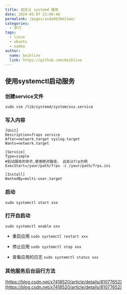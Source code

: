 ```yaml
---
title: 自定义 systemd 服务
date: 2024-05-07 21:09:46
permalink: /pages/asda6b3be21we/
categories:
  - 学习
tags:
  - linux
  - ubuntu
  - samba
author:
  name: beiklive
  link: https://github.com/beiklive
---
```

## 使用systemctl启动服务

### 创建service文件
```shell
sudo vim /lib/systemd/system/xxx.service
```
### 写入内容
```
[Unit]
Description=fraps service
After=network.target syslog.target
Wants=network.target

[Service]
Type=simple
#启动服务的命令,使用绝对路径， 此处以frp为例
ExecStart=/your/path/frps -c /your/path/frps.ini

[Install]
WantedBy=multi-user.target
```
### 启动
```shell
sudo systemctl start xxx
```
### 打开自启动
```
sudo systemctl enable xxx
```

* 重启应用 `sudo systemctl restart xxx`

* 停止应用 `sudo systemctl stop xxx`

* 查看应用的日志 `sudo systemctl status xxx`


### 其他服务后台运行方法
[https://blog.csdn.net/x7418520/article/details/81077652](https://blog.csdn.net/x7418520/article/details/81077652)